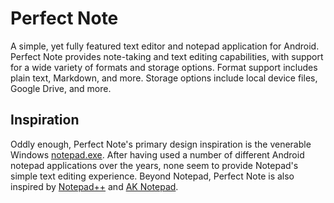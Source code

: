 # Perfect Note

A simple, yet fully featured text editor and notepad application for Android. Perfect Note provides note-taking and text editing capabilities, with support for a wide variety of formats and storage options. Format support includes plain text, Markdown, and more. Storage options include local device files, Google Drive, and more.


## Inspiration

Oddly enough, Perfect Note's primary design inspiration is the venerable Windows [notepad.exe](http://en.wikipedia.org/wiki/Notepad_%28software%29). After having used a number of different Android notepad applications over the years, none seem to provide Notepad's simple text editing experience. Beyond Notepad, Perfect Note is also inspired by [Notepad++](http://notepad-plus-plus.org/) and [AK Notepad](https://play.google.com/store/apps/details?id=com.akproduction.notepad&hl=en).

